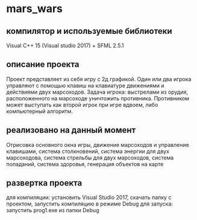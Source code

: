 # mars_wars

## компилятор и используемые библиотеки
Visual C++ 15 (Visual studio 2017) + SFML 2.5.1

## описание проекта
Проект представляет из себя игру с 2д графикой. Один или два игрока управляют с помощью клавиш на клавиатуре движениями и действиями двух марсоходов. 
Задача игрока: выстрелами из орудия, расположенного на марсоходе уничтожить противника. 
Противником может выступать как второй игрок при  игре вдвоем, либо компьютерный алгоритм.

## реализовано на данный момент
Отрисовка основного окна игры, движение марсоходов и управление клавишами, система столкновений, система энергии для двух марсоходова, 
система стрельбы для двух марсоходов, система попаданий, система здоровья, генерация объектов на карте

## развертка проекта
для компиляции: установить Visual Studio 2017, скачать папку с проектом, запустить компиляцию в режиме Debug
для запуска: запустить prog1.exe из папки Debug
